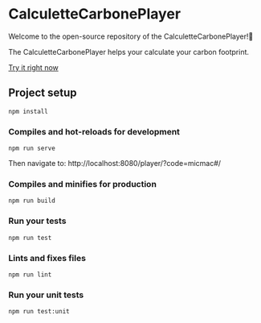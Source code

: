 # CalculetteCarbonePlayer

Welcome to the open-source repository of the CalculetteCarbonePlayer!👋

The CalculetteCarbonePlayer helps your calculate your carbon footprint.

[Try it right now](http://www.calculette-carbone.fr/play/micmac#/calc)

## Project setup
```
npm install
```

### Compiles and hot-reloads for development
```
npm run serve
```
Then navigate to: http://localhost:8080/player/?code=micmac#/

### Compiles and minifies for production
```
npm run build
```

### Run your tests
```
npm run test
```

### Lints and fixes files
```
npm run lint
```

### Run your unit tests
```
npm run test:unit
```
